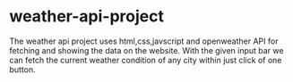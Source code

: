 # weather-api-project
The weather api project uses html,css,javscript and openweather API for fetching and showing the data on the website. With the given input bar we can fetch the current weather condition of any city within just click of one button.

